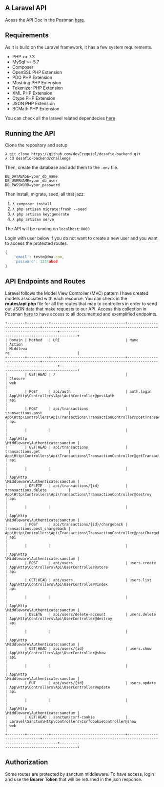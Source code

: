 ## A Laravel API

Acess the API Doc in the Postman 
[here](https://www.getpostman.com/collections/999d5a237c9b1aff39d5).

## Requirements

As it is build on the Laravel framework, it has a few system requirements.

- PHP >= 7.3
- MySql >= 5.7
- Composer
- OpenSSL PHP Extension
- PDO PHP Extension
- Mbstring PHP Extension
- Tokenizer PHP Extension
- XML PHP Extension
- Ctype PHP Extension
- JSON PHP Extension
- BCMath PHP Extension

You can check all the laravel related dependecies 
[here](https://laravel.com/docs/8.x/deployment#server-requirements)

## Running the API
Clone the repository and setup

`λ git clone https://github.com/devEzequiel/desafio-backend.git` <br>
`λ cd desafio-backend/challenge`

Then, create the database and add them to the `.env` file.

```
DB_DATABASE=your_db_name
DB_USERNAME=your_db_user
DB_PASSWORD=your_password
```

Then install, migrate, seed, all that jazz:

1. `λ composer install`
2. `λ php artisan migrate:fresh --seed`
3. `λ php artisan key:generate`
4. `λ php artisan serve`

The API will be running on `localhost:8000`

Login with user below if you do not want to create a new user and you want to access the 
protected routes.

```javascript
{
    'email': teste@dna.com,
    'password': 1234abcd
}
```

## API Endpoints and Routes
Laravel follows the Model View Controller (MVC) pattern I have created models associated with
each resource. You can check in the **routes/api.php** file for all the routes that map to 
controllers in order to send out JSON data that make requests to our API. Access this collection
in Postman [here](https://www.getpostman.com/collections/999d5a237c9b1aff39d5) to have access to all documented and exemplified endpoints.


```
+--------+----------+----------------------------------+------------------------------+-----------------------------------------------------------------------------+---------
---------------------------------+
| Domain | Method   | URI                              | Name                         | Action                                                                      | Middlewa
re                               |
+--------+----------+----------------------------------+------------------------------+-----------------------------------------------------------------------------+---------
---------------------------------+
|        | GET|HEAD | /                                |                              | Closure                                                                     | web
|
|        | POST     | api/auth                         | auth.login                   | App\Http\Controllers\Api\AuthController@postAuth                            | api
|
|        | POST     | api/transactions                 | transactions.post            | App\Http\Controllers\Api\Transactions\TransactionController@postTransaction | api
|
|        |          |                                  |                              |                                                                             | App\Http
\Middleware\Authenticate:sanctum |
|        | GET|HEAD | api/transactions                 | transactions.get             | App\Http\Controllers\Api\Transactions\TransactionController@getTransactions | api
|
|        |          |                                  |                              |                                                                             | App\Http
\Middleware\Authenticate:sanctum |
|        | DELETE   | api/transactions/{id}            | transactions.delete          | App\Http\Controllers\Api\Transactions\TransactionController@destroy         | api
|
|        |          |                                  |                              |                                                                             | App\Http
\Middleware\Authenticate:sanctum |
|        | POST     | api/transactions/{id}/chargeback | transactions.post_chargeback | App\Http\Controllers\Api\Transactions\TransactionController@postChargeBack  | api
|
|        |          |                                  |                              |                                                                             | App\Http
\Middleware\Authenticate:sanctum |
|        | POST     | api/users                        | users.create                 | App\Http\Controllers\Api\UserController@store                               | api
|
|        | GET|HEAD | api/users                        | users.list                   | App\Http\Controllers\Api\UserController@index                               | api
|
|        |          |                                  |                              |                                                                             | App\Http
\Middleware\Authenticate:sanctum |
|        | DELETE   | api/users/delete-account         | users.delete                 | App\Http\Controllers\Api\UserController@destroy                             | api
|
|        |          |                                  |                              |                                                                             | App\Http
\Middleware\Authenticate:sanctum |
|        | GET|HEAD | api/users/{id}                   | users.show                   | App\Http\Controllers\Api\UserController@show                                | api
|
|        |          |                                  |                              |                                                                             | App\Http
\Middleware\Authenticate:sanctum |
|        | PUT      | api/users/{id}                   | users.update                 | App\Http\Controllers\Api\UserController@update                              | api
|
|        |          |                                  |                              |                                                                             | App\Http
\Middleware\Authenticate:sanctum |
|        | GET|HEAD | sanctum/csrf-cookie              |                              | Laravel\Sanctum\Http\Controllers\CsrfCookieController@show                  | web
|
+--------+----------+----------------------------------+------------------------------+-----------------------------------------------------------------------------+---------
---------------------------------+
```

## Authorization

Some routes are protected by sanctum middleware. 
To have access, login and use the **Bearer Token** that will be returned in the json response.
